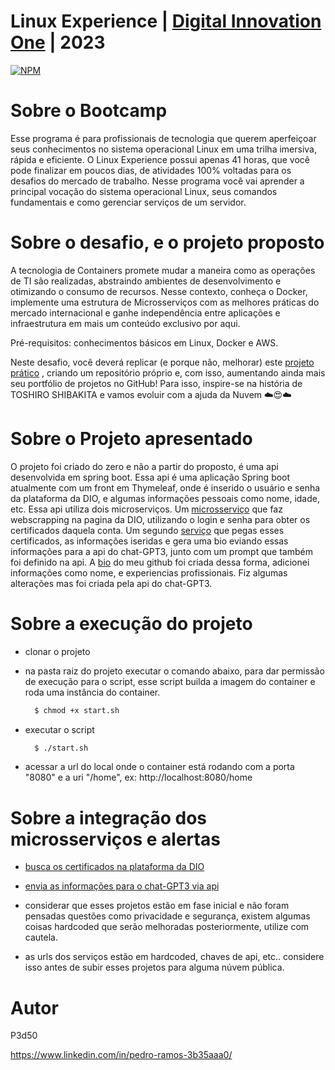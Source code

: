 # Linux Experience | [Digital Innovation One](https://web.dio.me/) | 2023
 
[![NPM](https://img.shields.io/npm/l/react)](https://github.com/P3d50/Santander-Bootcamp-Mobile-Developer-Digital-Innovation-One-2021/blob/main/LICENSE) 

# Sobre o Bootcamp

Esse programa é para profissionais de tecnologia que querem aperfeiçoar seus conhecimentos no sistema operacional Linux em uma trilha imersiva, rápida e eficiente. O Linux Experience possui apenas 41 horas, que você pode finalizar em poucos dias, de atividades 100% voltadas para os desafios do mercado de trabalho.   Nesse programa você vai aprender a principal vocação do sistema operacional Linux, seus comandos fundamentais e como gerenciar serviços de um servidor.

# Sobre o desafio, e o projeto proposto

A tecnologia de Containers promete mudar a maneira como as operações de TI são realizadas, abstraindo ambientes de desenvolvimento e otimizando o consumo de recursos. Nesse contexto, conheça o Docker, implemente uma estrutura de Microsserviços com as melhores práticas do mercado internacional e ganhe independência entre aplicações e infraestrutura em mais um conteúdo exclusivo por aqui.

Pré-requisitos: conhecimentos básicos em Linux, Docker e AWS.

Neste desafio, você deverá replicar (e porque não, melhorar) este [projeto prático](https://github.com/denilsonbonatti/toshiro-shibakita) 
, criando um repositório próprio e, com isso, aumentando ainda mais seu portfólio de projetos no GitHub! Para isso, inspire-se na história de TOSHIRO SHIBAKITA e vamos evoluir com a ajuda da Nuvem ☁️😍☁️


# Sobre o Projeto apresentado

O projeto foi criado do zero e não a partir do proposto, é uma api desenvolvida em  spring boot. Essa api é uma aplicação Spring boot atualmente com um front em Thymeleaf, 
onde é inserido o usuário e senha da plataforma da DIO, e algumas informações pessoais como nome, idade, etc. Essa api utiliza dois microserviços. Um [microsserviço](https://github.com/P3d50/certificates) que faz webscrapping na pagina da DIO, utilizando o login e senha para obter os certificados daquela conta. Um segundo [serviço](https://github.com/P3d50/chatgtp) que pegas esses certificados, as informações iseridas e gera uma bio eviando essas informações para a api do chat-GPT3, junto com um prompt que também foi definido na api. A [bio](https://github.com/P3d50/P3d50/blob/main/README.md)  do meu github foi criada dessa forma, adicionei informações como nome, e experiencias profissionais. Fiz algumas alterações mas foi criada pela api do chat-GPT3.


# Sobre a execução do projeto
  - clonar o projeto
  - na pasta raiz do projeto executar o comando abaixo, para dar permissão de execução para o script, esse script builda a imagem do container e roda uma instância do container.

    ```bash
      $ chmod +x start.sh
    ```
  - executar o script 
    ```bash
      $ ./start.sh
    ```
    
  - acessar a url do local onde o container está rodando com a porta "8080" e a uri "/home", ex: http://localhost:8080/home
 

# Sobre a integração dos microsserviços e alertas

 - [busca os certificados na plataforma da DIO](https://github.com/P3d50/certificates)
 - [envia as informações para o chat-GPT3 via api](https://github.com/P3d50/chatgtp)
 
 - considerar que esses projetos estão em fase inicial e não foram pensadas questões como privacidade e segurança, existem algumas coisas hardcoded que serão melhoradas posteriormente, utilize com cautela.
 - as urls dos serviços estão em hardcoded, chaves de api, etc.. considere isso antes de subir esses projetos para alguma núvem pública.
 
 


# Autor

P3d50

https://www.linkedin.com/in/pedro-ramos-3b35aaa0/
